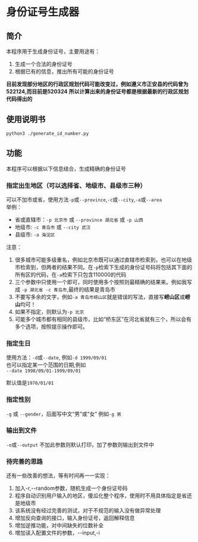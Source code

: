 # 身份证号生成器

## 简介
本程序用于生成身份证号，主要用途有：
1. 生成一个合法的身份证号
2. 根据已有的信息，推出所有可能的身份证号


**目前发现部分地区的行政区规划代码可能改变过，例如遵义市正安县的代码曾为522124,而目前是520324**
**所以计算出来的身份证号都是根据最新的行政区规划代码得出的**

## 使用说明书
```
python3 ./generate_id_number.py
```

## 功能

本程序可以根据以下信息结合，生成精确的身份证号
### 指定出生地区（可以选择省、地级市、县级市三种）  
可以不加市或省，使用方法`-p`或`--province`,`-c`或`--city`,`-a`或`--area`   
举例：  
- 省或直辖市：`-p 北京市` 或 `--province 湖北省` 或 `-p 山西`
- 地级市: `-c 青岛市` 或 `--city 武汉`
- 县级市: `-a 海淀区`

注意：
1. 很多城市可能多级重名，例如北京市既可以通过直辖市检索到，也可以在地级市检索到，但两者的结果不同。在`-p`检索下生成的身份证号码将包括其下面的所有区的代码，在`-a`检索下只包含110000的代码
2. 三个参数中只使用一个即可，同时使用多个按照则最精确的结果来。例如我写成
`-p 湖北省 -c 青岛市`,最终的结果是青岛市
3. 不要写多余的文字，例如`-a 青岛市崂山区`就是错误的写法，直接写**崂山区**或**崂山**均可！
4. 如果不指定，则默认为`-p 北京`
5. 可能多个城市都有相同的县级市，比如“桥东区”在河北省就有三个，所以会有多个选项，按照提示操作即可。

### 指定生日

使用方法：`-d`或`--date`,
例如`-d 1999/09/01`  
也可以指定某一个范围的日期,例如  
`--date 1998/09/01-1999/09/01`

默认值是`1970/01/01`

### 指定性别

`-g` 或 `--gender`，后面写中文“男”或“女”
例如`-g 男`

### 输出到文件

`-o`或`--output`
不加此参数则默认打印，加了参数则输出到文件中


### 待完善的思路

还有一些改善的想法，等有时间再一一实现：

1. 加入-r,--random参数，随机生成一个身份证号码
2. 程序自动识别用户输入的地区，傻瓜化整个程序，使用时不用具体指定是省还是地级市
3. 该系统没有经过完善的测试，对于不规范的输入没有做异常处理
4. 增加反向查询的接口，输入身份证号，返回解释信息
5. 增加逆推功能，对中间缺失的位数补全
6. 增加读入配置文件的参数，--input,-i

